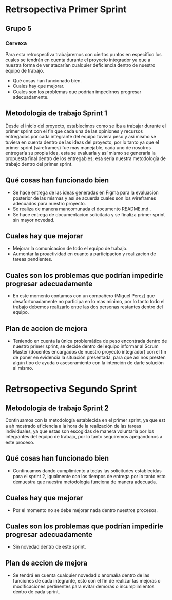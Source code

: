 # Retrsopectiva Primer Sprint
## Grupo 5
### Cervexa

Para esta retrospectiva trabajaremos con ciertos puntos en especifico los cuales se tendrán en cuenta durante el proyecto integrador ya que a nuestra forma de ver atacarían cualquier deficiencia dentro de nuestro equipo de trabajo.

  - Qué cosas han funcionado bien.
  - Cuales hay que mejorar.
  - Cuales son los problemas que podrían impedirnos progresar adecuadamente.


## Metodologia de trabajo Sprint 1
Desde el inicio del proyecto, establecimos como se iba a trabajar durante el primer sprint con el fin que cada una de las opiniones y recursos entregados por cada integrante del equipo tuviera peso y así mismo se tuviera en cuenta dentro de las ideas del proyecto, por lo tanto ya que el primer sprint (wireframes) fue mas manejable, cada uno de nosotros entregaría su propia idea, esta se evaluaría y así mismo se generaría la propuesta final dentro de los entregables; esa seria nuestra metodología de trabajo dentro del primer sprint.

## Qué cosas han funcionado bien
   - Se hace entrega de las ideas generadas en Figma para la evaluación posterior de las mismas y así se acuerda cuales son los wireframes adecuados para nuestro proyecto.
   - Se realiza de manera mancomunada el documento README.md .
   - Se hace entrega de documentacion solicitada y se finaliza primer sprint sin mayor novedad.
  

## Cuales hay que mejorar
 - Mejorar la comunicacion de todo el equipo de trabajo.
 - Aumentar la proactividad en cuanto a participacion y realizacion de tareas pendientes.

## Cuales son los problemas que podrían impedirle progresar adecuadamente
 - En este momento contamos con un compañero (Miguel Perez) que desafortunadamente no participa en lo mas minimo, por lo tanto todo el trabajo debemos realizarlo entre las dos personas restantes dentro del equipo.
  

## Plan de accion de mejora
 - Teniendo en cuenta la única problemática de peso encontrada dentro de nuestro primer sprint, se decide dentro del equipo informar al Scrum Master (docentes encargados de nuestro proyecto integrador) con el fin de poner en evidencia la situación presentada, para que así nos presten algún tipo de ayuda o asesoramiento con la intención de darle solución al mismo.


# Retrsopectiva Segundo Sprint

## Metodologia de trabajo Sprint 2
Continuamos con la metodología establecida en el primer sprint, ya que esta ah mostrado eficiencia a la hora de la realización de las tareas individuales, ya que estas son escogidas de manera voluntaria por los integrantes del equipo de trabajo, por lo tanto seguiremos apegandonos a este proceso.

## Qué cosas han funcionado bien
   - Continuamos dando cumplimiento a todas las solicitudes establecidas para el sprint 2, igualmente con los tiempos de entrega por lo tanto esto demuestra que nuestra metodología funciona de manera adecuada.
   
## Cuales hay que mejorar
 - Por el momento no se debe mejorar nada dentro nuestros procesos.

## Cuales son los problemas que podrían impedirle progresar adecuadamente
 - Sin novedad dentro de este sprint.  

## Plan de accion de mejora
 - Se tendrá en cuenta cualquier novedad o anomalía dentro de las funciones de cada integrante, esto con el fin de realizar las mejoras o modificaciones pertinentes para evitar demoras o incumplimientos dentro de cada sprint. 
 

